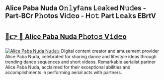 ## Alice Paba Nuda O𝚗𝚕yf𝚊ns L𝚎a𝚔ed N𝚞𝚍es - Part-BCr P𝚑𝚘tos Vi𝚍𝚎o - H𝚘𝚝 Part L𝚎a𝚔s EBrtV

# <h2><a href="http://kf2d26.oniu.top/?m=Alice+Paba+Nuda">🔗👉 🔴 Alice Paba Nuda P𝚑ot𝚘𝚜 V𝚒d𝚎o</a></h2>

[![Alice Paba Nuda Nu𝚍e𝚜](https://i.imgur.com/0qMVB7G.gif)](http://kf2d26.oniu.top/?m=Alice+Paba+Nuda)
Digital content creator and amusement provider Alice Paba Nuda, celebrated for sharing dance and lifestyle ideas through trending dance sequences and short videos. Remarkable aerialist partner Alice Paba Nuda, acclaimed for their exceptional abilities and accomplishments in performing aerial acts with partners.  
